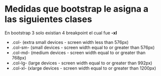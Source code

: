 # Medidas que bootstrap le asigna a las siguientes clases
En bootstrap 3 solo existian 4 breakpoint el cual fue **-xl**
*   .col- (extra small devices - screen width less than 576px)
*   .col-sm- (small devices - screen width equal to or greater than 576px)
*   .col-md- (medium devices - screen width equal to or greater than 768px)
*   .col-lg- (large devices - screen width equal to or greater than 992px)
*   .col-xl- (xlarge devices - screen width equal to or greater than 1200px)
 